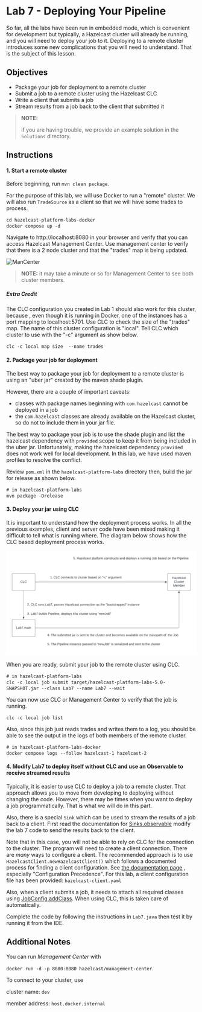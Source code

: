 # Lab 7 - Deploying Your Pipeline

So far, all the labs have been run in embedded mode, which is convenient for development 
but typically, a Hazelcast cluster will already be running, and you will need to deploy 
your job to it.  Deploying to a remote cluster introduces some new complications that 
you will need to understand.  That is the subject of this lesson.

## Objectives 
* Package your job for deployment to a remote cluster
* Submit a job to a remote cluster using the Hazelcast CLC
* Write a client that submits a job
* Stream results from a job back to the client that submitted it

> __NOTE:__
>
> if you are having trouble, we provide an example solution in the `Solutions`
> directory.

## Instructions

#### 1. Start a remote cluster
Before beginning, run `mvn clean package`.

For the purpose of this lab, we will use Docker to run a "remote" cluster.  We will 
also run `TradeSource` as a client so that we will have some trades
to process.

```shell
cd hazelcast-platform-labs-docker
docker compose up -d
```

Navigate to http://localhost:8080 in your browser and verify that you can access 
Hazelcast Management Center.  Use management center to verify that there is a 2 node 
cluster and that the "trades" map is being updated.

![ManCenter](images/Lab7ManCenter.png)

> __NOTE:__ it may take a minute or so for Management Center to see both cluster members.

##### Extra Credit
The CLC configuration you created in Lab 1 should also work for this cluster, because 
, even though it is running in Docker, one of the instances has a port mapping to 
localhost:5701.  Use CLC to check the size of the "trades" map.  The name of this 
cluster configuration is "local". Tell CLC which cluster to use with  the "-c" argument 
as show below.

```shell
clc -c local map size  --name trades
```

#### 2. Package your job for deployment

The best way to package your job for deployment to a remote cluster is using an "uber jar" 
created by the maven shade plugin.

However, there are a couple of important caveats: 
- classes with package names beginning with `com.hazelcast` cannot be deployed in a job
- the `com.hazelcast` classes are already available on the Hazelcast cluster, so do not to 
include them in your jar file. 

The best way to package your job is to use the shade plugin and list the hazelcast 
dependency with `provided` scope to keep it from being included in the uber jar.
Unfortunately, making the hazelcast dependency `provided` does not work well for 
local development.  In this lab, we have used maven profiles to resolve the conflict.

Review `pom.xml` in the `hazelcast-platform-labs` directory then, build the jar for 
release as shown below.

```shell
# in hazelcast-platform-labs
mvn package -Drelease
```

#### 3. Deploy your jar using CLC

It is important to understand how the deployment process works.  In all 
the previous examples, client and server code have been mixed making 
it difficult to tell what is running where.  The diagram below shows 
how the CLC based deployment process works.

![Deploying](images/Deploying.png)

When you are ready, submit your job to the remote cluster using CLC.
```shell
# in hazelcast-platform-labs
clc -c local job submit target/hazelcast-platform-labs-5.0-SNAPSHOT.jar --class Lab7 --name Lab7 --wait
```

You can now use CLC or Management Center to verify that the job is running.
```shell
clc -c local job list
```

Also, since this job just reads trades and writes them to a log, you should 
be able to see the output in the logs of both members of the remote cluster.

```shell
# in hazelcast-platform-labs-docker
docker compose logs --follow hazelcast-1 hazelcast-2 
```

#### 4. Modify Lab7 to deploy itself without CLC and use an Observable to receive streamed results

Typically, it is easier to use CLC to deploy a job to a remote cluster.
That approach allows you to move from developing to deploying without 
changing the code.  However, there may be times when you want to 
deploy a job programmatically.  That is what we will do in this part.

Also, there is a special `Sink` which can be used to stream the results 
of a job back  to a client. First read the documentation for 
[Sinks.observable](https://docs.hazelcast.org/docs/5.3.5/javadoc/com/hazelcast/jet/pipeline/Sinks.html#observable-com.hazelcast.jet.Observable-)
 modify the lab 7 code to send the results back to the client.

Note that in this case, you will not be able to rely on CLC for the 
connection to the cluster.  The program will need to create a client 
connection.  There are _many_ ways to configure a client.  The 
recommended approach is to use 
`HazelcastClient.newHazelcastClient()` which follows a documented 
process for finding a client configuration. See 
[the documentation page](https://docs.hazelcast.com/hazelcast/latest/configuration/understanding-configuration)
, especially "Configuration Precedence".  For this lab, a client configuration file has 
been provided: `hazelcast-client.yaml`

Also, when a client submits a job, it needs to attach all  required
classes using [JobConfig.addClass](https://docs.hazelcast.org/docs/latest/javadoc/com/hazelcast/jet/config/JobConfig.html).
When using CLC, this is taken care of automatically.

Complete the code by following the instructions in `Lab7.java` then 
test it by running it from the IDE.

## Additional Notes

You can run _Management Center_ with

`docker run -d -p 8080:8080 hazelcast/management-center`.

To connect to your cluster, use

cluster name: `dev`

member address: `host.docker.internal`
